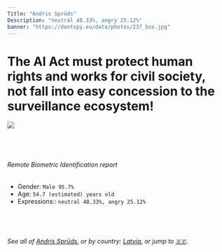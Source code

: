 ```yaml
---
Title: "Andris Sprūds"
Description: "neutral 48.33%, angry 25.12%"
banner: "https://dontspy.eu/data/photos/237_box.jpg"
---
```


# The AI Act must protect human rights and works for civil society, not fall into easy concession to the surveillance ecosystem!

<link rel="stylesheet" type="text/css" href="/css/blog.css" />

<div class="is-fake" hidden>

_This is a **fake picture**_, we collect these anyway [because the AI Act](why-deepfake) negotiation moves in a way that would create more mess in our lives! for a longer explanation, read [The Dual Threat: How Losing the Biometric Battle Fuels Deepfake Proliferation](/blog/the-dual-threat-how-losing-the-biometric-battle-fuels-deepfake-proliferation/)

</div>

<!-- <img src="https://dontspy.eu/data/photos/54_box.jpg" /> -->
<img src="https://dontspy.eu/data/photos/237_box.jpg" />

## <br>

###### Remote Biometric Identification report

* <span class="label">Gender:</span> `Male 95.7%`
* <span class="label">Age:</span> `54.7 (estimated) years old`
* <span class="label">Expressions::</span> `neutral 48.33%, angry 25.12%`

## <br>

###### See all of [Andris Sprūds](/policymaker#Andris%20Spr%C5%ABds), or by country: [Latvia](/country#Latvia), or jump to [🇸🇪](/x/201).

## <br>